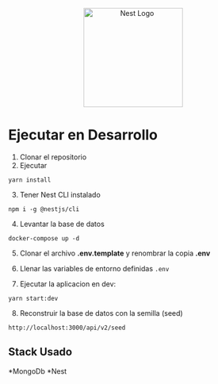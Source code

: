 <p align="center">
  <a href="http://nestjs.com/" target="blank"><img src="https://nestjs.com/img/logo-small.svg" width="200" alt="Nest Logo" /></a>
</p>

# Ejecutar en Desarrollo

1. Clonar el repositorio
2. Ejecutar
```
yarn install
```
3. Tener Nest CLI instalado
```
npm i -g @nestjs/cli
```
4. Levantar la base de datos
```
docker-compose up -d
```
5. Clonar el archivo __.env.template__ y renombrar la copia __.env__

6. Llenar las variables de entorno definidas ```.env```

7. Ejecutar la aplicacion en dev:
```
yarn start:dev
```

8. Reconstruir la base de datos con la semilla (seed)
```
http://localhost:3000/api/v2/seed
```

## Stack Usado
*MongoDb
*Nest
